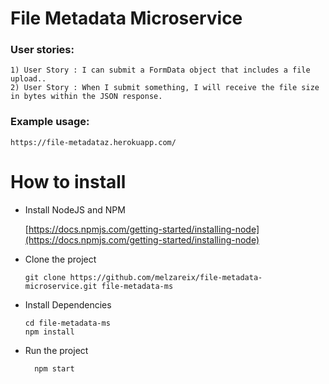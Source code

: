 # File Metadata Microservice
### User stories:
```
1) User Story : I can submit a FormData object that includes a file upload..
2) User Story : When I submit something, I will receive the file size in bytes within the JSON response.
```


### Example usage:

```
https://file-metadataz.herokuapp.com/
```


# How to install
 - Install NodeJS and NPM
 
    [https://docs.npmjs.com/getting-started/installing-node](https://docs.npmjs.com/getting-started/installing-node)
  
- Clone the project

  ```
  git clone https://github.com/melzareix/file-metadata-microservice.git file-metadata-ms
  ```
- Install Dependencies

  ```
  cd file-metadata-ms
  npm install
  ```
- Run the project

  ```
    npm start
  ```
